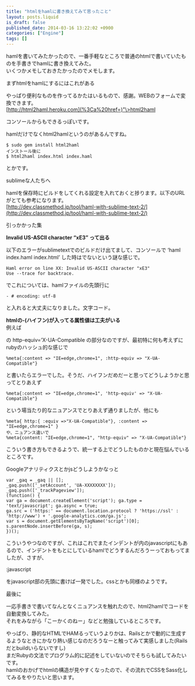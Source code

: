 ```yaml
---
title: "htmlをhamlに書き換えてみて思ったこと"
layout: posts.liquid
is_draft: false
published_date: 2014-03-16 13:22:02 +0900
categories: ["Engine"]
tags: []
---
```


hamlを書いてみたかったので、一番手軽なところで普通のhtmlで書いていたものを手書きでhamlに書き換えてみた。  
いくつかメモしておきたかったのでメモします。

まずhtmlをhamlにするにはこれがある

やっぱり便利なものを作ってるかたはいるもので、感謝。WEBのフォームで変換できます。  
[http://html2haml.heroku.com](%3Ca%20href=)"\>html2haml

コンソールからもできるっぽいです。

hamlだけでなくhtml2hamlというのがあるんですね。

    $ sudo gem install html2haml
    インストール後に
    $ html2haml index.html index.haml

とかです。

sublimeな人たちへ

hamlを保存時にビルドをしてくれる設定を入れておくと捗ります。以下のURLがとても参考になります。  
[http://dev.classmethod.jp/tool/haml-with-sublime-text-2/](http://dev.classmethod.jp/tool/haml-with-sublime-text-2/)

引っかかった集

 **Invalid US-ASCII character “xE3” って出る**

以下のエラーがsublimetextでのビルドだけ出てまして、コンソールで ‘haml index.haml index.html’ した時はでないという謎な感じで。

    Haml error on line XX: Invalid US-ASCII character "xE3"
    Use --trace for backtrace.

でこれについては、hamlファイルの先頭行に

    - # encoding: utf-8

と入れると大丈夫になりました。文字コード。

**htmlの-(ハイフン)が入ってる属性値は工夫がいる**  
例えば

の http-equiv=’X-UA-Compatible の部分なのですが、最初特に何も考えずにrubyのハッシュ的な感じで

    %meta{:content => "IE=edge,chrome=1", :http-equiv => "X-UA-Compatible"}

と書いたらエラーでした。そうだ、ハイフンだめだーと思ってどうしようかと思ってとりあえず

    %meta{:content => "IE=edge,chrome=1", 'http-equiv' => "X-UA-Compatible"}

という場当たり的なニュアンスでとりあえず通りましたが、他にも

    %meta{ http:{ :equiv =>"X-UA-Compatible"}, :content => "IE=edge,chrome=1" }
    や、ニュアンス違いで
    %meta{content: "IE=edge,chrome=1", "http-equiv" => "X-UA-Compatible"}

こういう書き方もできるようで、統一する上でどうしたものかと現在悩んでいるところです。

Googleアナリティクスとかjsどうしようかなっと

    var _gaq = _gaq || [];
    _gaq.push(['_setAccount', 'UA-XXXXXXXX']);
    _gaq.push(['_trackPageview']);
    (function() {
    var ga = document.createElement('script'); ga.type = 'text/javascript'; ga.async = true;
    ga.src = ('https:' == document.location.protocol ? 'https://ssl' : 'http://www') + '.google-analytics.com/ga.js';
    var s = document.getElementsByTagName('script')[0]; s.parentNode.insertBefore(ga, s);
    })();

こういうやつなのですが、これはこれでまたインデントが内のjavascriptにもあるので、インデントをもとにしているhamlでどうするんだろうーっておもってましたが、さすが、

:javascript

をjavascript部の先頭に書けば一発でした。cssとかも同様のようです。

最後に

一応手書きで書いてなんとなくニュアンスを触れたので、html2hamlでコードを自動変換してみた。  
それをみながら「こーかくのねー」などと勉強しているところです。

やっぱり、静的なHTMLでHAMるっていうよりかは、Railsとかで動的に生成するようなときにかなり熱い感じなのだろうなーと触ってみて実感しました(Railsだとbuildいらないですし)  
まだRubyの文法でプログラム的に記述をしていないのでそちらも試してみたいです。  
hamlのおかげでhtmlの構造が見やすくなったので、その流れでCSSをSass化してみるをやりたいと思います。


